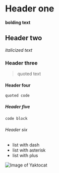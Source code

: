 # Header one
**bolding text**
## Header two
_italicized text_
### Header three
>quoted text
#### Header four
`quoted code`
##### Header five
```
code block
```
###### Header six
- list with dash
- list with asterisk
- list with plus

![Image of Yaktocat](https://octodex.github.com/images/yaktocat.png)
